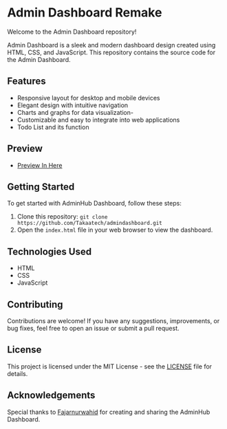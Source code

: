 # Admin Dashboard Remake

Welcome to the Admin Dashboard repository!

Admin Dashboard is a sleek and modern dashboard design created using HTML, CSS, and JavaScript. This repository contains the source code for the Admin Dashboard.

## Features

- Responsive layout for desktop and mobile devices
- Elegant design with intuitive navigation
- Charts and graphs for data visualization-
- Customizable and easy to integrate into web applications
- Todo List and its function

## Preview

- [Preview In Here](https://affndiangrh.github.io/admindashboard)

## Getting Started

To get started with AdminHub Dashboard, follow these steps:

1. Clone this repository: `git clone https://github.com/Takaatech/admindashboard.git`
2. Open the `index.html` file in your web browser to view the dashboard.

## Technologies Used

- HTML
- CSS
- JavaScript

## Contributing

Contributions are welcome! If you have any suggestions, improvements, or bug fixes, feel free to open an issue or submit a pull request.

## License

This project is licensed under the MIT License - see the [LICENSE](LICENSE) file for details.

## Acknowledgements

Special thanks to [Fajarnurwahid](https://github.com/fajarnurwahid) for creating and sharing the AdminHub Dashboard.
